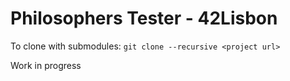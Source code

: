 # Philosophers Tester - 42Lisbon

To clone with submodules: `git clone --recursive <project url>`

Work in progress
